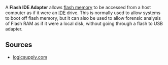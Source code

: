 A **Flash IDE Adapter** allows [flash memory](flash_memory "wikilink")
to be accessed from a host computer as if it were an
[IDE](IDE "wikilink") drive. This is normally used to allow systems to
boot off flash memory, but it can also be used to allow forensic
analysis of Flash RAM as if it were a local disk, without going through
a flash to USB adapter.

## Sources

- [logicsupply.com](http://www.logicsupply.com/default.php/cPath/47_67)